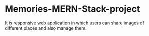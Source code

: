 # Memories-MERN-Stack-project
 It is responsive web application in which users can share images of different places and also manage them.
